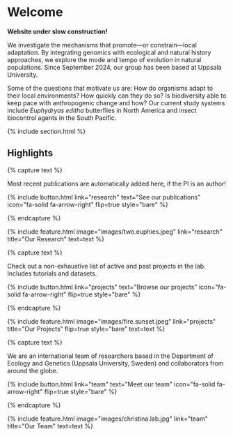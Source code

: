 ---
---

# Welcome

**Website under slow construction!**

We investigate the mechanisms that promote—or constrain—local adaptation. By integrating genomics with ecological and natural history approaches, we explore the mode and tempo of evolution in natural populations. Since September 2024, our group has been based at Uppsala University.

Some of the questions that motivate us are: How do organisms adapt to their local environments? How quickly can they do so? Is biodiversity able to keep pace with anthropogenic change and how? Our current study systems include _Euphydryas editha_ butterflies in North America and insect biocontrol agents in the South Pacific.

{% include section.html %}

## Highlights

{% capture text %}

Most recent publications are automatically added here, if the PI is an author!

{%
  include button.html
  link="research"
  text="See our publications"
  icon="fa-solid fa-arrow-right"
  flip=true
  style="bare"
%}

{% endcapture %}

{%
  include feature.html
  image="images/two.euphies.jpeg"
  link="research"
  title="Our Research"
  text=text
%}

{% capture text %}

Check out a non-exhaustive list of active and past projects in the lab. Includes tutorials and datasets.

{%
  include button.html
  link="projects"
  text="Browse our projects"
  icon="fa-solid fa-arrow-right"
  flip=true
  style="bare"
%}

{% endcapture %}

{%
  include feature.html
  image="images/fire.sunset.jpeg"
  link="projects"
  title="Our Projects"
  flip=true
  style="bare"
  text=text
%}


{% capture text %}

We are an international team of researchers based in the Department of Ecology and Genetics (Uppsala University, Sweden) and collaborators from around the globe.

{%
  include button.html
  link="team"
  text="Meet our team"
  icon="fa-solid fa-arrow-right"
  flip=true
  style="bare"
%}

{% endcapture %}

{%
  include feature.html
  image="images/christina.lab.jpg"
  link="team"
  title="Our Team"
  text=text
%}
